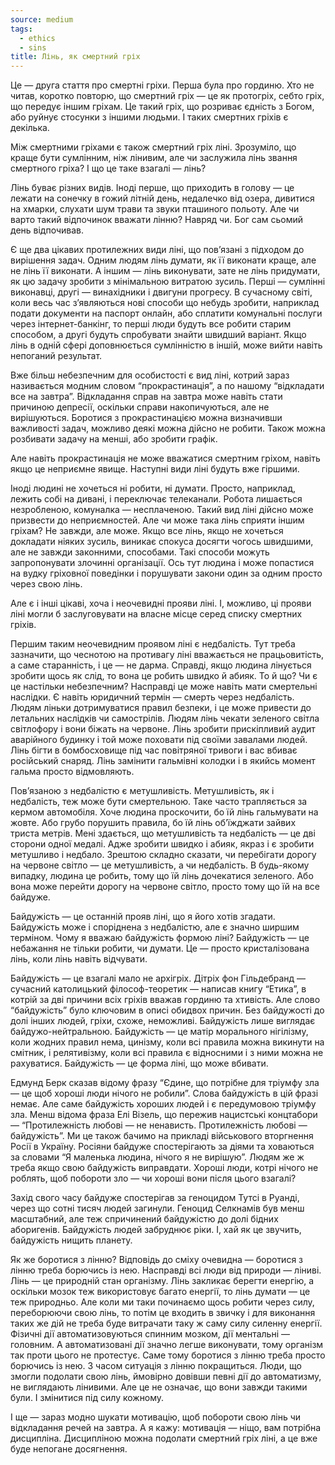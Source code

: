 ```yaml
---
source: medium
tags:
  - ethics
  - sins
title: Лінь, як смертний гріх
---
```


Це — друга стаття про смертні гріхи.
Перша була про гординю.
Хто не читав, коротко повторю, що смертний гріх — це як протогріх, себто гріх, що передує іншим гріхам.
Це такий гріх, що розриває єдність з Богом, або руйнує стосунки з іншими людьми.
І таких смертних гріхів є декілька.

Між смертними гріхами є також смертний гріх ліні.
Зрозуміло, що краще бути сумлінним, ніж лінивим, але чи заслужила лінь звання смертного гріха?
І що це таке взагалі — лінь?

Лінь буває різних видів.
Іноді перше, що приходить в голову — це лежати на сонечку в гожий літній день, недалечко від озера, дивитися на хмарки, слухати шум трави та звуки пташиного польоту.
Але чи варто такий відпочинок вважати лінню?
Навряд чи.
Бог сам сьомий день відпочивав.

Є ще два цікавих протилежних види ліні, що пов’язані з підходом до вирішення задач.
Одним людям лінь думати, як її виконати краще, але не лінь її виконати.
А іншим — лінь виконувати, зате не лінь придумати, як цю задачу зробити з мінімальною витратою зусиль.
Перші — сумлінні виконавці, другі — винахідники і двигуни прогресу.
В сучасному світі, коли весь час з’являються нові способи що небудь зробити, наприклад подати документи на паспорт онлайн, або сплатити комунальні послуги через інтернет-банкінг, то перші люди будуть все робити старим способом, а другі будуть спробувати знайти швидший варіант.
Якщо лінь в одній сфері доповнюється сумлінністю в іншій, може вийти навіть непоганий результат.

Вже більш небезпечним для особистості є вид ліні, котрий зараз називається модним словом “прокрастинація”, а по нашому “відкладати все на завтра”.
Відкладання справ на завтра може навіть стати причиною депресії, оскільки справи накопичуються, але не вирішуються.
Боротися з прокрастинацією можна визначивши важливості задач, можливо деякі можна дійсно не робити.
Також можна розбивати задачу на менші, або зробити графік.

Але навіть прокрастинація не може вважатися смертним гріхом, навіть якщо це неприємне явище.
Наступні види ліні будуть вже гіршими.

Іноді людині не хочеться ні робити, ні думати.
Просто, наприклад, лежить собі на дивані, і переключає телеканали.
Робота лишається незробленою, комуналка — несплаченою.
Такий вид ліні дійсно може призвести до неприємностей.
Але чи може така лінь сприяти іншим гріхам?
Не завжди, але може.
Якщо все лінь, якщо не хочеться докладати ніяких зусиль, виникає спокуса досягти чогось швидшими, але не завжди законними, способами.
Такі способи можуть запропонувати злочинні організації.
Ось тут людина і може попастися на вудку гріховної поведінки і порушувати закони один за одним просто через свою лінь.

Але є і інші цікаві, хоча і неочевидні прояви ліні.
І, можливо, ці прояви ліні могли б заслуговувати на власне місце серед списку смертних гріхів.

Першим таким неочевидним проявом ліні є недбалість.
Тут треба зазначити, що чеснотою на противагу ліні вважається не працьовитість, а саме старанність, і це — не дарма.
Справді, якщо людина лінується зробити щось як слід, то вона це робить швидко й абияк.
То й що?
Чи є це настільки небезпечним?
Насправді це може навіть мати смертельні наслідки.
Є навіть юридичний термін — смерть через недбалість.
Людям ліньки дотримуватися правил безпеки, і це може привести до летальних наслідків чи самострілів.
Людям лінь чекати зеленого світла світлофору і вони біжать на червоне.
Лінь зробити прискіпливий аудит аварійного будинку і той може поховати під своїми завалами людей.
Лінь бігти в бомбосховище під час повітряної тривоги і вас вбиває російський снаряд.
Лінь замінити гальмівні колодки і в якийсь момент гальма просто відмовляють.

Пов’язаною з недбалістю є метушливість.
Метушливість, як і недбалість, теж може бути смертельною.
Таке часто трапляється за кермом автомобіля.
Хоче людина проскочити, бо їй лінь гальмувати на жовте.
Або грубо порушить правила, бо їй лінь об’їжджати зайвих триста метрів.
Мені здається, що метушливість та недбалість — це дві сторони одної медалі.
Адже зробити швидко і абияк, якраз і є зробити метушливо і недбало.
Зрештою складно сказати, чи перебігати дорогу на червоне світло — це метушливість, а чи недбалість.
В будь-якому випадку, людина це робить, тому що їй лінь дочекатися зеленого.
Або вона може перейти дорогу на червоне світло, просто тому що їй на все байдуже.

Байдужість — це останній прояв ліні, що я його хотів згадати.
Байдужість може і споріднена з недбалістю, але є значно ширшим терміном.
Чому я вважаю байдужість формою ліні?
Байдужість — це небажання не тільки робити, чи думати.
Це — просто кристалізована лінь, коли лінь навіть відчувати.

Байдужість — це взагалі мало не архігріх.
Дітріх фон Гільдебранд — сучасний католицький філософ-теоретик — написав книгу “Етика”, в котрій за дві причини всіх гріхів вважав гординю та хтивість.
Але слово “байдужість” було ключовим в описі обидвох причин.
Без байдужості до долі інших людей, гріхи, схоже, неможливі.
Байдужість лише виглядає байдужо-нейтральною.
Байдужість — це матір морального нігілізму, коли жодних правил нема, цинізму, коли всі правила можна викинути на смітник, і релятивізму, коли всі правила є відносними і з ними можна не рахуватися.
Байдужість — це форма ліні, що може вбивати.

Едмунд Берк сказав відому фразу “Єдине, що потрібне для тріумфу зла — це щоб хороші люди нічого не робили”.
Слова байдужість в цій фразі немає.
Але саме байдужість хороших людей і є передумовою тріумфу зла.
Менш відома фраза Елі Візель, що пережив нацистські концтабори — “Протилежність любові — не ненависть.
Протилежність любові — байдужість”.
Ми це також бачимо на прикладі військового вторгнення Росії в Україну.
Росіяни байдуже спостерігають за діями та ховаються за словами “Я маленька людина, нічого я не вирішую”.
Людям же ж треба якщо свою байдужість виправдати.
Хороші люди, котрі нічого не роблять, щоб побороти зло — чи хороші вони після цього взагалі?

Захід свого часу байдуже спостерігав за геноцидом Тутсі в Руанді, через що сотні тисяч людей загинули.
Геноцид Селкнамів був менш масштабний, але теж спричинений байдужістю до долі бідних аборигенів.
Байдужість людей забруднює ріки.
І, хай як це звучить, байдужість нищить планету.

Як же боротися з лінню?
Відповідь до сміху очевидна — боротися з лінню треба борючись із нею.
Насправді всі люди від природи — ліниві.
Лінь — це природній стан організму.
Лінь закликає берегти енергію, а оскільки мозок теж використовує багато енергії, то лінь думати — це теж природньо.
Але коли ми таки починаємо щось робити через силу, переборюючи свою лінь, то потім це входить в звичку і для виконання таких же дій не треба буде витрачати таку ж саму силу силенну енергії.
Фізичні дії автоматизовуються спинним мозком, дії ментальні — головним.
А автоматизовані дії значно легше виконувати, тому організм так проти цього не протестує.
Саме тому боротися з лінню треба просто борючись із нею.
З часом ситуація з лінню покращиться.
Люди, що змогли подолати свою лінь, ймовірно довівши певні дії до автоматизму, не виглядають лінивими.
Але це не означає, що вони завжди такими були.
І змінитися під силу кожному.

І ще — зараз модно шукати мотивацію, щоб побороти свою лінь чи відкладання речей на завтра.
А я кажу: мотивація — ніщо, вам потрібна дисципліна.
Дисципліною можна подолати смертний гріх ліні, а це вже буде непогане досягнення.

